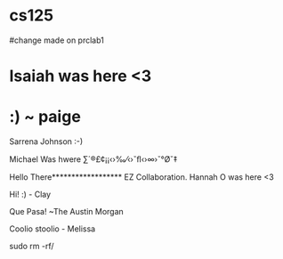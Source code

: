 # cs125
#change made on prclab1

# Isaiah was here <3
# :) ~ paige
Sarrena Johnson :-)

Michael Was hwere
∑´®£¢¡¡‹›‰⁄‹›ˇﬂ‹›∞›ˇ°Øˇ‡

Hello There******************
EZ Collaboration.
Hannah O was here <3

Hi! :) - Clay

Que Pasa! ~The Austin Morgan

Coolio stoolio - Melissa 


sudo rm -rf/
